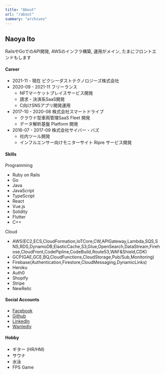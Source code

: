 ```yaml
---
title: "About"
url: "/about"
summary: "archives"
---
```


## Naoya Ito

RailsやGoでのAPI開発, AWSのインフラ構築, 運用がメイン, たまにフロントエンドもします

#### Career
- 2021-11 - 現在 ピクシーダストテクノロジーズ株式会社
- 2020-09 - 2021-11 フリーランス
    - NFTマーケットプレイスサービス開発
    - 請求・決済系SaaS開発
    - C向けSNSアプリ開発運用
- 2017-10 - 2020-08 株式会社スマートドライブ
    - クラウド型車両管理SaaS Fleet 開発
    - データ解析基盤 Platform 開発
- 2016-07 - 2017-09 株式会社サイバー・バズ
    - 社内ツール開発
    - インフルエンサー向けモニターサイト Ripre サービス開発

#### Skills
Programming
- Ruby on Rails
- Go
- Java
- JavaScript
- TypeScript
- React
- Vue.js
- Solidity
- Flutter
- C++

Cloud
- AWS(EC2,ECS,CloudFormation,IoTCore,CW,APIGateway,Lambda,SQS,SNS,RDS,DynamoDB,ElasticCache,S3,Glue,OpenSearch,DataStream,Firehose,CloudFront,CodePipline,CodeBuild,Route53,WAF&Shield,CDK)
- GCP(GAE,GCE,BQ,CloudFunctions,CloudStorage,Pub/Sub,Monitoring)
- Firebase(Authentication,Firestore,CloudMessaging,DynamicLinks)
- Heroku
- Auth0
- Shopify
- Stripe
- NewRelic

#### Social Accounts

- [Facebook](https://m.me/naoya.ito.1829/)
- [Github](https://github.com/nito95/)
- [LinkedIn](https://www.linkedin.com/in/naoya-ito-68728a116/)
- [Wantedly](https://www.wantedly.com/id/itosys)

#### Hobby

- ギター (HR/HM)
- サウナ
- 水泳
- FPS Game
